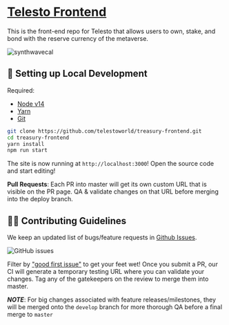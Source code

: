 # [Telesto Frontend](https://telesto.money/)
This is the front-end repo for Telesto that allows users to own, stake, and bond with the reserve currency of the metaverse.

![synthwavecal](https://user-images.githubusercontent.com/46767991/144728968-073d9413-fb69-4a63-b59e-cb3ca848e8c2.gif)

##  🔧 Setting up Local Development

Required: 
- [Node v14](https://nodejs.org/download/release/latest-v14.x/)  
- [Yarn](https://classic.yarnpkg.com/en/docs/install/) 
- [Git](https://git-scm.com/downloads)


```bash
git clone https://github.com/telestoworld/treasury-frontend.git
cd treasury-frontend
yarn install
npm run start
```

The site is now running at `http://localhost:3000`!
Open the source code and start editing!

**Pull Requests**:
Each PR into master will get its own custom URL that is visible on the PR page. QA & validate changes on that URL before merging into the deploy branch. 

## 👏🏽 Contributing Guidelines 

We keep an updated list of bugs/feature requests in [Github Issues](https://github.com/telestoworld/treasury-frontend/issues). 


![GitHub issues](https://github.com/telestoworld/treasury-frontend/issues?style=flat-square)

Filter by ["good first issue"](https://github.com/telestoworld/treasury-frontend/issues?q=is%3Aopen+is%3Aissue+label%3A%22good+first+issue%22) to get your feet wet!
Once you submit a PR, our CI will generate a temporary testing URL where you can validate your changes. Tag any of the gatekeepers on the review to merge them into master. 

*__NOTE__*: For big changes associated with feature releases/milestones, they will be merged onto the `develop` branch for more thorough QA before a final merge to `master`
